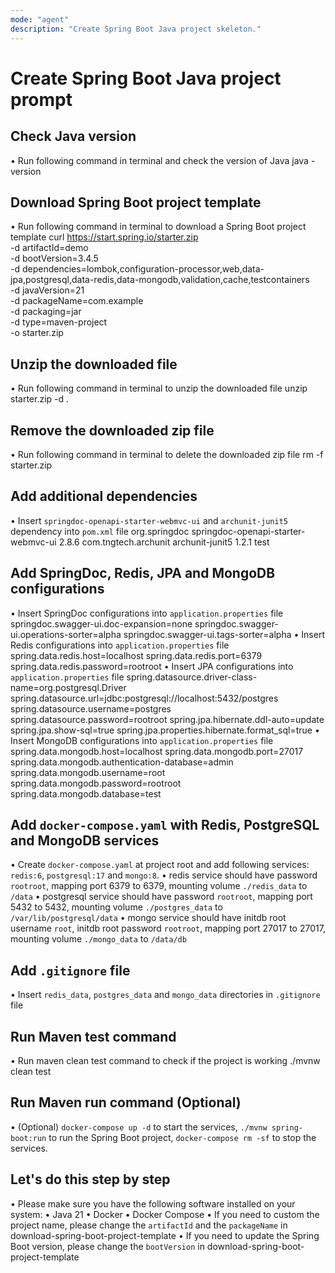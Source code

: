 ```yaml
---
mode: "agent"
description: "Create Spring Boot Java project skeleton."
---
```


# Create Spring Boot Java project prompt

## Check Java version
• Run following command in terminal and check the version of Java
  java -version
## Download Spring Boot project template
• Run following command in terminal to download a Spring Boot project template
  curl https://start.spring.io/starter.zip \
  -d artifactId=demo \
  -d bootVersion=3.4.5 \
  -d dependencies=lombok,configuration-processor,web,data-jpa,postgresql,data-redis,data-mongodb,validation,cache,testcontainers \
  -d javaVersion=21 \
  -d packageName=com.example \
  -d packaging=jar \
  -d type=maven-project \
  -o starter.zip
## Unzip the downloaded file
• Run following command in terminal to unzip the downloaded file
  unzip starter.zip -d .
## Remove the downloaded zip file
• Run following command in terminal to delete the downloaded zip file
  rm -f starter.zip
## Add additional dependencies
• Insert `springdoc-openapi-starter-webmvc-ui` and `archunit-junit5` dependency into `pom.xml` file
<dependency>
  <groupId>org.springdoc</groupId>
  <artifactId>springdoc-openapi-starter-webmvc-ui</artifactId>
  <version>2.8.6</version>
</dependency>
<dependency>
  <groupId>com.tngtech.archunit</groupId>
  <artifactId>archunit-junit5</artifactId>
  <version>1.2.1</version>
  <scope>test</scope>
</dependency>
## Add SpringDoc, Redis, JPA and MongoDB configurations
• Insert SpringDoc configurations into `application.properties` file
springdoc.swagger-ui.doc-expansion=none
springdoc.swagger-ui.operations-sorter=alpha
springdoc.swagger-ui.tags-sorter=alpha
• Insert Redis configurations into `application.properties` file
spring.data.redis.host=localhost
spring.data.redis.port=6379
spring.data.redis.password=rootroot
• Insert JPA configurations into `application.properties` file
spring.datasource.driver-class-name=org.postgresql.Driver
spring.datasource.url=jdbc:postgresql://localhost:5432/postgres
spring.datasource.username=postgres
spring.datasource.password=rootroot
spring.jpa.hibernate.ddl-auto=update
spring.jpa.show-sql=true
spring.jpa.properties.hibernate.format_sql=true
• Insert MongoDB configurations into `application.properties` file
spring.data.mongodb.host=localhost
spring.data.mongodb.port=27017
spring.data.mongodb.authentication-database=admin
spring.data.mongodb.username=root
spring.data.mongodb.password=rootroot
spring.data.mongodb.database=test
## Add `docker-compose.yaml` with Redis, PostgreSQL and MongoDB services
• Create `docker-compose.yaml` at project root and add following services: `redis:6`, `postgresql:17` and `mongo:8`.
• redis service should have password `rootroot`, mapping port 6379 to 6379, mounting volume `./redis_data` to `/data`
• postgresql service should have password `rootroot`, mapping port 5432 to 5432, mounting volume `./postgres_data` to `/var/lib/postgresql/data`
• mongo service should have initdb root username `root`, initdb root password `rootroot`, mapping port 27017 to 27017, mounting volume `./mongo_data` to `/data/db`
## Add `.gitignore` file
• Insert `redis_data`, `postgres_data` and `mongo_data` directories in `.gitignore` file
## Run Maven test command
• Run maven clean test command to check if the project is working
  ./mvnw clean test
## Run Maven run command (Optional)
• (Optional) `docker-compose up -d` to start the services, `./mvnw spring-boot:run` to run the Spring Boot project, `docker-compose rm -sf` to stop the services.
## Let's do this step by step
• Please make sure you have the following software installed on your system:
  • Java 21
  • Docker
  • Docker Compose
• If you need to custom the project name, please change the `artifactId` and the `packageName` in download-spring-boot-project-template
• If you need to update the Spring Boot version, please change the `bootVersion` in download-spring-boot-project-template
